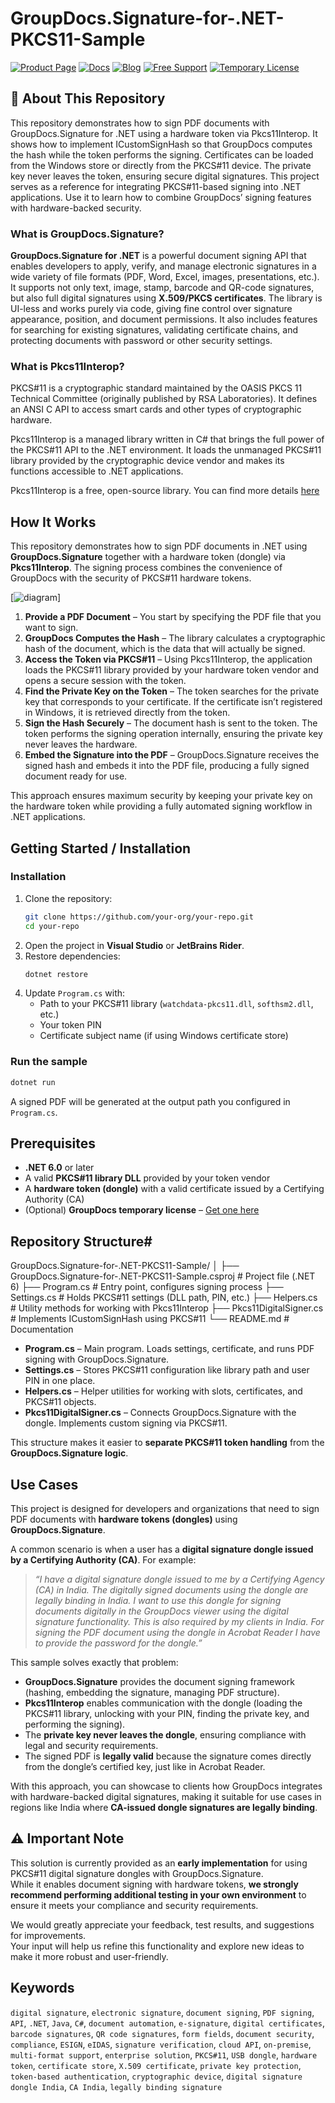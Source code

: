 # GroupDocs.Signature-for-.NET-PKCS11-Sample

[![Product Page](https://img.shields.io/badge/Product%20Page-2865E0?style=for-the-badge&logo=appveyor&logoColor=white)](https://products.groupdocs.com/comparison/python-net/) 
[![Docs](https://img.shields.io/badge/Docs-2865E0?style=for-the-badge&logo=Hugo&logoColor=white)](https://docs.groupdocs.com/comparison/python-net/) 
[![Blog](https://img.shields.io/badge/Blog-2865E0?style=for-the-badge&logo=WordPress&logoColor=white)](https://blog.groupdocs.com/category/comparison/) 
[![Free Support](https://img.shields.io/badge/Free%20Support-2865E0?style=for-the-badge&logo=Discourse&logoColor=white)](https://forum.groupdocs.com/c/comparison) 
[![Temporary License](https://img.shields.io/badge/Temporary%20License-2865E0?style=for-the-badge&logo=rocket&logoColor=white)](https://purchase.groupdocs.com/temporary-license)


## 📖 About This Repository

This repository demonstrates how to sign PDF documents with GroupDocs.Signature for .NET using a hardware token via Pkcs11Interop. It shows how to implement ICustomSignHash so that GroupDocs computes the hash while the token performs the signing. Certificates can be loaded from the Windows store or directly from the PKCS#11 device. The private key never leaves the token, ensuring secure digital signatures. This project serves as a reference for integrating PKCS#11-based signing into .NET applications. Use it to learn how to combine GroupDocs’ signing features with hardware-backed security.

### What is GroupDocs.Signature?

**GroupDocs.Signature for .NET** is a powerful document signing API that enables developers to apply, verify, and manage electronic signatures in a wide variety of file formats (PDF, Word, Excel, images, presentations, etc.). It supports not only text, image, stamp, barcode and QR-code signatures, but also full digital signatures using **X.509/PKCS certificates**. 
The library is UI-less and works purely via code, giving fine control over signature appearance, position, and document permissions. It also includes features for searching for existing signatures, validating certificate chains, and protecting documents with password or other security settings.

### What is Pkcs11Interop?

PKCS#11 is a cryptographic standard maintained by the OASIS PKCS 11 Technical Committee (originally published by RSA Laboratories). It defines an ANSI C API to access smart cards and other types of cryptographic hardware.

Pkcs11Interop is a managed library written in C# that brings the full power of the PKCS#11 API to the .NET environment. It loads the unmanaged PKCS#11 library provided by the cryptographic device vendor and makes its functions accessible to .NET applications.

Pkcs11Interop is a free, open-source library. You can find more details [here](https://github.com/Pkcs11Interop/Pkcs11Interop)

## How It Works

This repository demonstrates how to sign PDF documents in .NET using **GroupDocs.Signature** together with a hardware token (dongle) via **Pkcs11Interop**. The signing process combines the convenience of GroupDocs with the security of PKCS#11 hardware tokens.

[![diagram](https://raw.githubusercontent.com/groupdocs-signature/GroupDocs.Signature-for-.NET-PKCS11-Sample/master/imges/customhash_pkcs11_diagram.png)]


1. **Provide a PDF Document** – You start by specifying the PDF file that you want to sign.  
2. **GroupDocs Computes the Hash** – The library calculates a cryptographic hash of the document, which is the data that will actually be signed.  
3. **Access the Token via PKCS#11** – Using Pkcs11Interop, the application loads the PKCS#11 library provided by your hardware token vendor and opens a secure session with the token.  
4. **Find the Private Key on the Token** – The token searches for the private key that corresponds to your certificate. If the certificate isn’t registered in Windows, it is retrieved directly from the token.  
5. **Sign the Hash Securely** – The document hash is sent to the token. The token performs the signing operation internally, ensuring the private key never leaves the hardware.  
6. **Embed the Signature into the PDF** – GroupDocs.Signature receives the signed hash and embeds it into the PDF file, producing a fully signed document ready for use.

This approach ensures maximum security by keeping your private key on the hardware token while providing a fully automated signing workflow in .NET applications.

## Getting Started / Installation
### Installation
1. Clone the repository:
   ```bash
   git clone https://github.com/your-org/your-repo.git
   cd your-repo
   ```
2. Open the project in **Visual Studio** or **JetBrains Rider**.  
3. Restore dependencies:
   ```bash
   dotnet restore
   ```
4. Update `Program.cs` with:
   - Path to your PKCS#11 library (`watchdata-pkcs11.dll`, `softhsm2.dll`, etc.)  
   - Your token PIN  
   - Certificate subject name (if using Windows certificate store)  

### Run the sample

```bash
dotnet run
```

A signed PDF will be generated at the output path you configured in `Program.cs`.


## Prerequisites
- **.NET 6.0** or later  
- A valid **PKCS#11 library DLL** provided by your token vendor  
- A **hardware token (dongle)** with a valid certificate issued by a Certifying Authority (CA)  
- (Optional) **GroupDocs temporary license** – [Get one here](https://purchase.groupdocs.com/temporary-license/)  


## Repository Structure#

GroupDocs.Signature-for-.NET-PKCS11-Sample/
│
├── GroupDocs.Signature-for-.NET-PKCS11-Sample.csproj # Project file (.NET 6)
├── Program.cs # Entry point, configures signing process
├── Settings.cs # Holds PKCS#11 settings (DLL path, PIN, etc.)
├── Helpers.cs # Utility methods for working with Pkcs11Interop
├── Pkcs11DigitalSigner.cs # Implements ICustomSignHash using PKCS#11
└── README.md # Documentation

- **Program.cs** – Main program. Loads settings, certificate, and runs PDF signing with GroupDocs.Signature.  
- **Settings.cs** – Stores PKCS#11 configuration like library path and user PIN in one place.  
- **Helpers.cs** – Helper utilities for working with slots, certificates, and PKCS#11 objects.  
- **Pkcs11DigitalSigner.cs** – Connects GroupDocs.Signature with the dongle. Implements custom signing via PKCS#11.  

This structure makes it easier to **separate PKCS#11 token handling** from the **GroupDocs.Signature logic**.  

## Use Cases

This project is designed for developers and organizations that need to sign PDF documents with **hardware tokens (dongles)** using **GroupDocs.Signature**.  

A common scenario is when a user has a **digital signature dongle issued by a Certifying Authority (CA)**. For example:  

> *“I have a digital signature dongle issued to me by a Certifying Agency (CA) in India. The digitally signed documents using the dongle are legally binding in India. I want to use this dongle for signing documents digitally in the GroupDocs viewer using the digital signature functionality. This is also required by my clients in India. For signing the PDF document using the dongle in Acrobat Reader I have to provide the password for the dongle.”*  

This sample solves exactly that problem:  

- **GroupDocs.Signature** provides the document signing framework (hashing, embedding the signature, managing PDF structure).  
- **Pkcs11Interop** enables communication with the dongle (loading the PKCS#11 library, unlocking with your PIN, finding the private key, and performing the signing).  
- The **private key never leaves the dongle**, ensuring compliance with legal and security requirements.  
- The signed PDF is **legally valid** because the signature comes directly from the dongle’s certified key, just like in Acrobat Reader.  

With this approach, you can showcase to clients how GroupDocs integrates with hardware-backed digital signatures, making it suitable for use cases in regions like India where **CA-issued dongle signatures are legally binding**.  

## ⚠️ Important Note

This solution is currently provided as an **early implementation** for using PKCS#11 digital signature dongles with GroupDocs.Signature.  
While it enables document signing with hardware tokens, **we strongly recommend performing additional testing in your own environment** to ensure it meets your compliance and security requirements.  

We would greatly appreciate your feedback, test results, and suggestions for improvements.  
Your input will help us refine this functionality and explore new ideas to make it more robust and user-friendly.

## Keywords

`digital signature`, `electronic signature`, `document signing`, `PDF signing`, `API`, `.NET`, `Java`, `C#`, `document automation`, `e-signature`, `digital certificates`, `barcode signatures`, `QR code signatures`, `form fields`, `document security`, `compliance`, `ESIGN`, `eIDAS`, `signature verification`, `cloud API`, `on-premise`, `multi-format support`, `enterprise solution`, `PKCS#11`, `USB dongle`, `hardware token`, `certificate store`, `X.509 certificate`, `private key protection`, `token-based authentication`, `cryptographic device`, `digital signature dongle India`, `CA India`, `legally binding signature`
